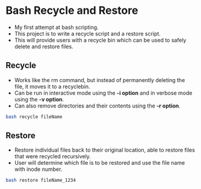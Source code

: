 # Bash Recycle and Restore

* My first attempt at bash scripting.
* This project is to write a recycle script and a restore script. 
* This will provide users with a recycle bin which can be used to safely delete and restore files.

## Recycle
* Works like the rm command, but instead of permanently deleting the file, it moves it to a recyclebin.
* Can be run in interactive mode using the __-i option__ and in verbose mode using the __-v option__.
* Can also remove directories and their contents using the __-r option__.
```bash
bash recycle fileName   
```

## Restore
* Restore individual files back to their original location, able to restore files that were recycled recursively.
* User will determine which file is to be restored and use the file name with inode number.

```bash
bash restore fileName_1234    
```
